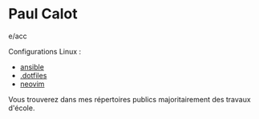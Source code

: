 # Paul Calot

e/acc

Configurations Linux :
* [ansible](https://github.com/PaulCalot/ansible)
* [.dotfiles](https://github.com/PaulCalot/.dotfiles)
* [neovim](https://github.com/PaulCalot/kickstart.nvim)

Vous trouverez dans mes répertoires publics majoritairement des travaux d'école.
